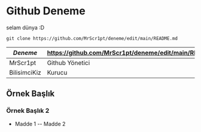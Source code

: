 # Github Deneme

selam dünya :D 

`git clone https://github.com/MrScr1pt/deneme/edit/main/README.md`
  
| ***Deneme*** | https://github.com/MrScr1pt/deneme/edit/main/README.md |
|-|-| 
|MrScr1pt | Github Yönetici |
|BilisimciKiz | Kurucu |

## Örnek Başlık

### Örnek Başlık 2

- Madde 1
-- Madde 2
